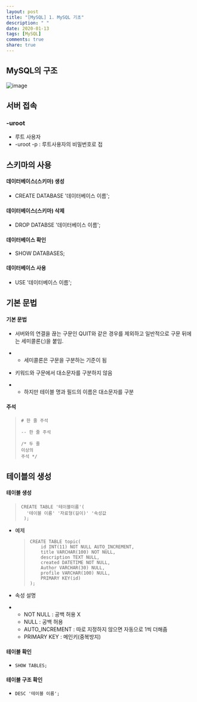```yaml
---
layout: post
title: "[MySQL] 1. MySQL 기초"
description: " "
date: 2020-01-13
tags: [MySQL]
comments: true
share: true
---
```


## MySQL의 구조

![image](https://github.com/colinch4/colinch4.github.io/blob/master/_posts/2020/MySQL/images/MySQL구조.png?raw=true)



## 서버 접속

### -uroot

- 루트 사용자
- -uroot -p : 루트사용자의 비밀번호로 접



## 스키마의 사용

#### 데이터베이스(스키마) 생성

- CREATE DATABASE '데이터베이스 이름';

 

#### 데이터베이스(스키마) 삭제

- DROP DATABSE '데이터베이스 이름';

 

#### 데이터베이스 확인

- SHOW DATABASES;

 

#### 데이터베이스 사용

- USE '데이터베이스 이름';



## 기본 문법

#### 기본 문법

- 서버와의 연결을 끊는 구문인 QUIT와 같은 경우를 제외하고 일반적으로 구문 뒤에는 세미콜론(;)을 붙임.

- - 세미콜론은 구문을 구분하는 기준이 됨

- 키워드와 구문에서 대소문자를 구분하지 않음

- - 하지만 테이블 명과 필드의 이름은 대소문자를 구분

 

#### 주석

> ```mysql
> # 한 줄 주석
> 
> -- 한 줄 주석
> 
> /* 두 줄
> 이상의
> 주석 */
> ```



## 테이블의 생성

#### 테이블 생성

> ```mysql
> CREATE TABLE '테이블이름'(
> 	'테이블 이름' '자료형(길이)' '속성값
>  );
> ```

- 예제

  > ```mysql
  > CREATE TABLE topic(
  >     id INT(11) NOT NULL AUTO_INCREMENT,
  >     title VARCHAR(100) NOT NULL,
  >     description TEXT NULL,
  >     created DATETIME NOT NULL,
  >     Author VARCHAR(30) NULL,
  >     profile VARCHAR(100) NULL,
  >     PRIMARY KEY(id)
  > );
  > ```

- 속성 설명

- - NOT NULL : 공백 허용 X
  - NULL : 공백 허용
  - AUTO_INCREMENT : 따로 지정하지 않으면 자동으로 1씩 더해줌
  - PRIMARY KEY : 메인키(중복방지)

 

#### 테이블 확인

- `SHOW TABLES;`

 

#### 테이블 구조 확인

- `DESC '테이블 이름';`